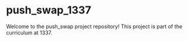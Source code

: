 # push_swap_1337
Welcome to the push_swap project repository! This project is part of the curriculum at 1337.
